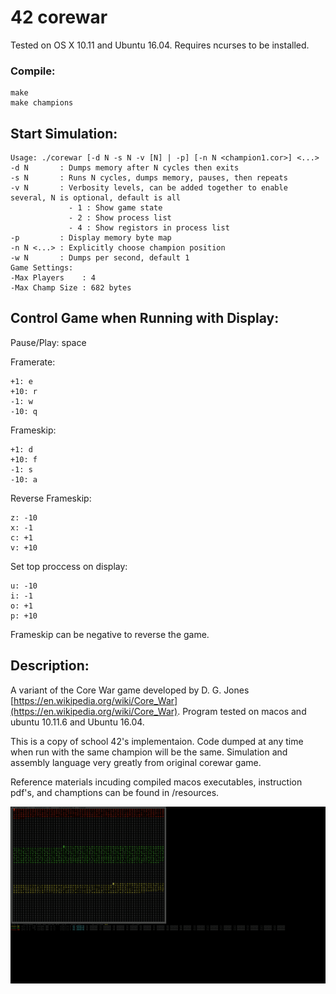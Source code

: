 # 42 corewar

Tested on OS X 10.11 and Ubuntu 16.04. Requires ncurses to be installed.

### Compile:

```
make
make champions
```

## Start Simulation:

```
Usage: ./corewar [-d N -s N -v [N] | -p] [-n N <champion1.cor>] <...>
-d N       : Dumps memory after N cycles then exits
-s N       : Runs N cycles, dumps memory, pauses, then repeats
-v N       : Verbosity levels, can be added together to enable several, N is optional, default is all
             - 1 : Show game state
             - 2 : Show process list
             - 4 : Show registors in process list
-p         : Display memory byte map
-n N <...> : Explicitly choose champion position
-w N       : Dumps per second, default 1
Game Settings:
-Max Players    : 4
-Max Champ Size : 682 bytes
```

## Control Game when Running with Display:

Pause/Play: space

Framerate:

	+1: e
	+10: r
	-1: w
	-10: q

Frameskip:

	+1: d
	+10: f
	-1: s
	-10: a

Reverse Frameskip:
    
	z: -10
	x: -1
	c: +1
	v: +10

Set top proccess on display:

	u: -10
	i: -1
	o: +1
	p: +10

Frameskip can be negative to reverse the game.

## Description:

A variant of the Core War game developed by D. G. Jones [https://en.wikipedia.org/wiki/Core_War](https://en.wikipedia.org/wiki/Core_War). Program tested on macos and ubuntu 10.11.6 and Ubuntu 16.04.

This is a copy of school 42's implementaion. Code dumped at any time when run with the same champion will be the same. Simulation and assembly language very greatly from original corewar game.

Reference materials incuding compiled macos executables, instruction pdf's, and champtions can be found in /resources.

![screenshot](/resources/screenshots/corewar1.gif)

